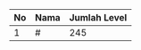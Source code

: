 | No | Nama            | Jumlah Level |
|----|-----------------|--------------|
| 1  | #    |    245        |
